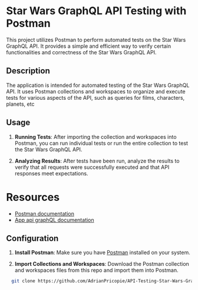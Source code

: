 # Star Wars GraphQL API Testing with Postman

This project utilizes Postman to perform automated tests on the Star Wars GraphQL API. It provides a simple and efficient way to verify certain functionalities and correctness of the Star Wars GraphQL API.

## Description 

The application is intended for automated testing of the Star Wars GraphQL API. It uses Postman collections and workspaces to organize and execute tests for various aspects of the API, such as queries for films, characters, planets, etc

## Usage

1. **Running Tests**: After importing the collection and workspaces into Postman, you can run individual tests or run the entire collection to test the Star Wars GraphQL API.

2. **Analyzing Results**: After tests have been run, analyze the results to verify that all requests were successfully executed and that API responses meet expectations.

# Resources

- [Postman documentation](https://learning.postman.com/docs/introduction/overview/)
- [App api graphQL documentation](https://studio.apollographql.com/public/star-wars-swapi/variant/current/home)

## Configuration

1. **Install Postman**: Make sure you have [Postman](https://www.postman.com/downloads/) installed on your system.

2. **Import Collections and Workspaces**: Download the Postman collection and workspaces files from this repo and import them into Postman.
       
 ```bash
   git clone https://github.com/AdrianPricopie/API-Testing-Star-Wars-GraphQL.git
 ```
